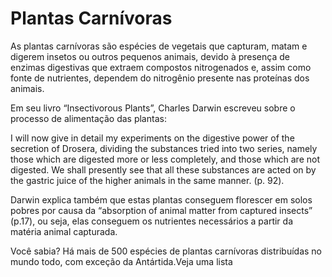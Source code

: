 <!DOCTYPE html>
<html lang="en">
<head>
    <meta charset="UTF-8">
    <meta name="viewport" content="width=device-width, initial-scale=1.0">
    <title>Plantas carnìvoras</title>
</head>
<body>
  <h1>Plantas Carnívoras</h1>  
  <p>As plantas carnívoras são espécies de vegetais que capturam, matam e digerem insetos ou
    outros pequenos animais, devido à presença de enzimas digestivas que extraem compostos
    nitrogenados e, assim como fonte de nutrientes, dependem do nitrogênio presente nas proteínas
    dos animais.</p>
    <p>Em seu livro “Insectivorous Plants”, Charles Darwin escreveu sobre o processo de alimentação
        das plantas:</p>
        <p>I will now give in detail my experiments on the digestive power of the secretion of Drosera,
            dividing the substances tried into two series, namely those which are digested more or
            less completely, and those which are not digested. We shall presently see that all these
            substances are acted on by the gastric juice of the higher animals in the same manner. (p.
            92).</p>
            <p>Darwin explica também que estas plantas conseguem florescer em solos pobres por causa da
                “absorption of animal matter from captured insects” (p.17), ou seja, elas conseguem os nutrientes
                necessários a partir da matéria animal capturada.</p>
                <p>Você sabia? Há mais de 500 espécies de plantas carnívoras distribuídas no mundo todo,
                    com exceção da Antártida.Veja uma lista <a href="htps:/e.wikipedia.org/wiki/List_ofcanivorous_planta"></a> </p>
                        <As plantas carnívoras utilizam-se de várias armadilhas para atrair e capturar suas presas, como:
                            ● Armadilhas “Jaula”
                            ● Armadilhas de “Sucção” ></p>
</body>
</html>
